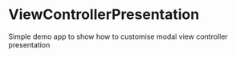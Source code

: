 # ViewControllerPresentation
Simple demo app to show how to customise modal view controller presentation
